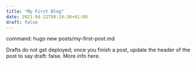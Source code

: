 ```yaml
---
title: "My First Blog"
date: 2021-04-22T09:24:38+01:00
draft: false
---
```


command: hugo new posts/my-first-post.md

Drafts do not get deployed; once you finish a post, update the header of the post to say draft: false. More info here.

